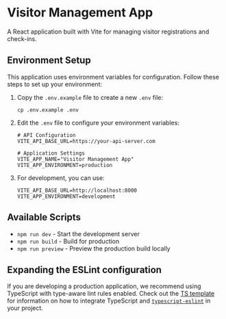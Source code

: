 # Visitor Management App

A React application built with Vite for managing visitor registrations and check-ins.

## Environment Setup

This application uses environment variables for configuration. Follow these steps to set up your environment:

1. Copy the `.env.example` file to create a new `.env` file:
   ```
   cp .env.example .env
   ```

2. Edit the `.env` file to configure your environment variables:
   ```
   # API Configuration
   VITE_API_BASE_URL=https://your-api-server.com
   
   # Application Settings
   VITE_APP_NAME="Visitor Management App"
   VITE_APP_ENVIRONMENT=production
   ```

3. For development, you can use:
   ```
   VITE_API_BASE_URL=http://localhost:8000
   VITE_APP_ENVIRONMENT=development
   ```

## Available Scripts

- `npm run dev` - Start the development server
- `npm run build` - Build for production
- `npm run preview` - Preview the production build locally

## Expanding the ESLint configuration

If you are developing a production application, we recommend using TypeScript with type-aware lint rules enabled. Check out the [TS template](https://github.com/vitejs/vite/tree/main/packages/create-vite/template-react-ts) for information on how to integrate TypeScript and [`typescript-eslint`](https://typescript-eslint.io) in your project.
